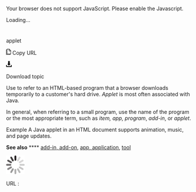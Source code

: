 Your browser does not support JavaScript. Please enable the Javascript.

Loading...

# 

applet

![Copy URL](applet_files/Copy.png)
Copy URL

![Download](applet_files/Download.png)

Download topic

Use to refer to an HTML-based program that a browser downloads temporarily to a customer's hard drive. *Applet* is most often associated with Java.

In general, when referring to a small program, use the name of the program or the most appropriate term, such as *item, app,* *program*, *add-in*, or *applet*.

Example A Java applet in an HTML document supports animation, music, and page updates.

**See also** **** [
add-in, add-on](https://worldready.cloudapp.net/Styleguide/Read?id=2700&topicid=28773),
[app](https://worldready.cloudapp.net/Styleguide/Read?id=2700&topicid=32507)[, application](https://worldready.cloudapp.net/Styleguide/Read?id=2700&topicid=32507),
[tool](https://worldready.cloudapp.net/Styleguide/Read?id=2700&topicid=32532)

![In progress](applet_files/activity-large.gif)

URL :
